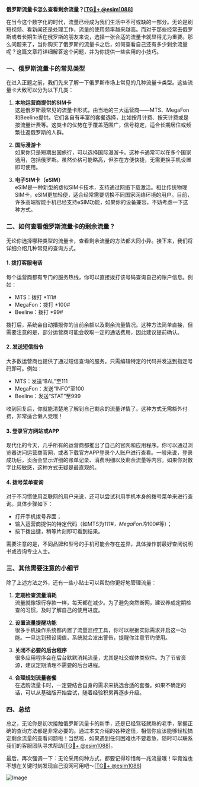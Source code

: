 **俄罗斯流量卡怎么查看剩余流量？[[TG💪+ @esim1088](https://t.me/s/esim1088)]**

在当今这个数字化的时代，流量已经成为我们生活中不可或缺的一部分。无论是刷短视频、看新闻还是处理工作，流量的使用频率越来越高。而对于那些经常去俄罗斯或者长期生活在俄罗斯的朋友来说，选择一张合适的流量卡就显得尤为重要。那么问题来了，当你购买了俄罗斯的流量卡之后，如何查看自己还有多少剩余流量呢？这篇文章将详细解答这个问题，并为你提供一些实用的小技巧。

### 一、俄罗斯流量卡的常见类型

在进入正题之前，我们先来了解一下俄罗斯市场上常见的几种流量卡类型。这些流量卡大致可以分为以下几类：

1. **本地运营商提供的SIM卡**  
   这是俄罗斯最常见的流量卡形式，由当地的三大运营商——MTS、MegaFon和Beeline提供。它们各自有丰富的套餐选择，比如按月计费、按天计费或是按流量计费等。这类卡的优势在于覆盖范围广，信号稳定，适合长期居住或频繁往返俄罗斯的人群。

2. **国际漫游卡**  
   如果你只是短期出国旅行，可以选择国际漫游卡。这种卡通常可以在多个国家通用，包括俄罗斯。虽然价格可能略高，但胜在方便快捷，无需更换手机设置即可使用。

3. **电子SIM卡（eSIM）**  
   eSIM是一种新型的虚拟SIM卡技术，支持通过网络下载激活。相比传统物理SIM卡，eSIM更加轻便，适合经常需要切换不同国家网络环境的用户。目前，许多高端智能手机已经支持eSIM功能，如果你的设备兼容，不妨考虑一下这种方式。

### 二、如何查看俄罗斯流量卡的剩余流量？

无论你选择哪种类型的流量卡，查看剩余流量的方法都大同小异。接下来，我们将详细介绍几种常见的查询方式。

#### 1. **拨打客服电话**
   每个运营商都有专门的服务热线，你可以直接拨打该号码查询自己的账户信息。例如：
   - MTS：拨打 *111#
   - MegaFon：拨打 *100#
   - Beeline：拨打 *99#

   拨打后，系统会自动播报你的当前余额以及剩余流量情况。这种方法简单直接，但需要注意的是，部分运营商可能会收取一定的通话费用，因此建议提前确认。

#### 2. **发送短信指令**
   大多数运营商也提供了通过短信查询的服务。只需编辑特定的代码并发送到指定号码即可。例如：
   - MTS：发送“BAL”至111
   - MegaFon：发送“INFO”至100
   - Beeline：发送“STAT”至999

   收到回复后，你就能清楚地了解到自己剩余的流量详情了。这种方式无需额外付费，非常适合懒人党哦！

#### 3. **登录官方网站或APP**
   现代化的今天，几乎所有的运营商都推出了自己的官网和应用程序。你可以通过浏览器访问运营商官网，或者下载官方APP登录个人账户进行查看。一般来说，登录成功后，页面会显示详细的账单记录、消费明细以及剩余流量等内容。如果你对数字比较敏感，这种方式无疑是最直观的。

#### 4. **拨号菜单查询**
   对于不习惯使用互联网的用户来说，还可以尝试利用手机本身的拨号菜单来进行查询。具体步骤如下：
   - 打开手机拨号界面；
   - 输入运营商提供的特定代码（如MTS为*111#，MegaFon为*100#等）；
   - 按下拨出键，稍等片刻即可看到结果。

   需要注意的是，不同品牌和型号的手机可能会存在差异，具体操作前最好查阅说明书或咨询专业人士。

### 三、其他需要注意的小细节

除了上述方法之外，还有一些小贴士可以帮助你更好地管理流量：

1. **定期检查流量消耗**  
   流量就像银行存款一样，每天都在减少。为了避免突然断网，建议养成定期检查的习惯，及时了解自己的使用进度。

2. **设置流量提醒功能**  
   很多手机操作系统都内置了流量监控工具，你可以根据实际需求开启这一功能。一旦达到预设阈值，系统就会发出警告，提醒你注意节约使用。

3. **关闭不必要的后台程序**  
   很多应用程序会在后台默默消耗流量，尤其是社交媒体类软件。为了节省资源，建议定期清理不需要的后台进程。

4. **合理规划流量套餐**  
   在选购流量卡时，一定要结合自身的需求来挑选合适的套餐。如果不确定的话，可以从基础版开始尝试，随着经验积累再逐步升级。

### 四、总结

总之，无论你是初次接触俄罗斯流量卡的新手，还是已经驾轻就熟的老手，掌握正确的查询方法都是非常必要的。通过本文介绍的各种途径，相信你应该能够轻松搞定剩余流量的查看问题啦！当然啦，如果遇到任何困难也不要着急，随时可以联系我们的客服团队寻求帮助[[TG💪+ @esim1088](https://t.me/s/esim1088)]。

最后，再次强调一下：无论采用何种方式，都要记得珍惜每一兆流量哦！毕竟谁也不想在关键时刻发现自己没网可用吧～[[TG💪+ @esim1088](https://t.me/s/esim1088)] 

![Image](https://i.postimg.cc/4NQfJmqS/Snipaste-2025-05-13-00-14-12.png)